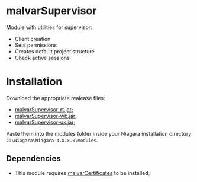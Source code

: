 # malvarSupervisor
Module with utilities for supervisor:
  - Client creation
  - Sets permissions
  - Creates default project structure
  - Check active sessions

# Installation

Download the appropriate realease files:
- [malvarSupervisor-rt.jar](https://github.com/MalvarControls/malvarSupervisor/releases);
- [malvarSupervisor-wb.jar](https://github.com/MalvarControls/malvarSupervisor/releases);
- [malvarSupervisor-ux.jar](https://github.com/MalvarControls/malvarSupervisor/releases);

Paste them into the modules folder inside your Niagara installation directory ```C:\Niagara\Niagara-4.x.x.x\modules```.

## Dependencies
- This module requires [malvarCertificates](https://github.com/MalvarControls/malvarCertificates) to be installed;
